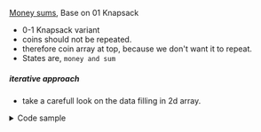 [Money sums](https://cses.fi/problemset/task/1745/), Base on 01 Knapsack

- 0-1 Knapsack variant
- coins should not be repeated.
- therefore coin array at top, because we don't want it to repeat.
- States are, `money and sum`

##### iterative approach

- take a carefull look on the data filling in 2d array.

<details>
<summary>Code sample </summary>

```cpp
int main() {
    int n;
    cin >> n;

    vector<int> coins(n);
    for (auto &i : coins)
        cin >> i;

    int sum = accumulate(coins.begin(), coins.end(), 0);
    vector<vector<int>> memo(n + 1, vector<int>(sum + 1, 0));
    memo[0][0] = 1;

    for (int coin = 1; coin <= n; coin++) { // for coins array
        for (int s = 0; s <= sum; s++) {      // for sum array
            memo[coin][s] = memo[coin - 1][s];
            int left = s - coins[coin - 1];
            if (left >= 0 and memo[coin - 1][left]) {
                memo[coin][s] = 1;
            }
        }
    }
    vector<int> ans;
    for (int i = 1; i <= sum; i++) {
        if (memo[n][i]) {
            ans.push_back(i);
        }
    }
    cout << ans.size() << '\n';
    for (const auto &i : ans) {
        cout << i << ' ';
    }
    cout << '\n';
}
```

</details>
